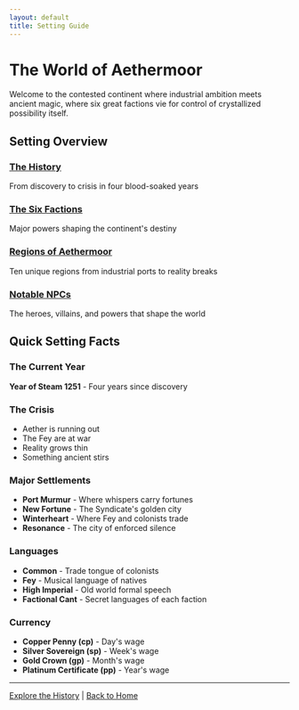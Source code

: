 ```yaml
---
layout: default
title: Setting Guide
---
```


# The World of Aethermoor

Welcome to the contested continent where industrial ambition meets ancient magic, where six great factions vie for control of crystallized possibility itself.

## Setting Overview

### [The History](history.md)
From discovery to crisis in four blood-soaked years

### [The Six Factions](factions.md)  
Major powers shaping the continent's destiny

### [Regions of Aethermoor](regions.md)
Ten unique regions from industrial ports to reality breaks

### [Notable NPCs](npcs.md)
The heroes, villains, and powers that shape the world

## Quick Setting Facts

### The Current Year
**Year of Steam 1251** - Four years since discovery

### The Crisis
- Aether is running out
- The Fey are at war  
- Reality grows thin
- Something ancient stirs

### Major Settlements
- **Port Murmur** - Where whispers carry fortunes
- **New Fortune** - The Syndicate's golden city
- **Winterheart** - Where Fey and colonists trade
- **Resonance** - The city of enforced silence

### Languages
- **Common** - Trade tongue of colonists
- **Fey** - Musical language of natives
- **High Imperial** - Old world formal speech
- **Factional Cant** - Secret languages of each faction

### Currency
- **Copper Penny (cp)** - Day's wage
- **Silver Sovereign (sp)** - Week's wage  
- **Gold Crown (gp)** - Month's wage
- **Platinum Certificate (pp)** - Year's wage

---

[Explore the History](history.md) | [Back to Home](../index.md)
